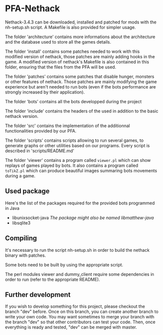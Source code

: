 PFA-Nethack
===========

Nethack-3.4.3 can be downloaded, installed and patched for mods with the
nh-setup.sh script. A Makefile is also provided for simpler usage.

The folder 'architecture' contains more informations about the architecture and
the database used to store all the games details.

The folder 'install' contains some patches needed to work with this modified
version of nethack, those patches are mainly adding hooks in the game. A
modified version of nethack's Makefile is also contained in this folder,
ensuring that the files from the PFA will be used.

The folder 'patches' contains some patches that disable hunger, monsters or
other features of nethack. Those patches are mainly modifying the game
experience but aren't needed to run bots (even if the bots performance are
strongly increased by their application).

The folder 'bots' contains all the bots developped during the project

The folder 'include' contains the headers of the used in addition to the basic
nethack version.

The folder 'src' contains the implementation of the additionnal functionalities
provided by our PFA.

The folder 'scripts' contains scripts allowing to run several games, to generate
graphs or other utilities based on our programs. Every script is described in
'scripts/README.md'

The folder 'viewer' contains a program called `viewer.pl` which can show
replays of games played by bots. It also contains a program called `toTikZ.pl`
which can produce beautiful images summaring bots movements during a game.


## Used package

Here's the list of the packages required for the provided bots programmed in Java
* libunixsocket-java _The package might also be named libmatthew-java_
* libsqlite3


## Compiling

It's necessary to run the script nh-setup.sh in order to build the nethack
binary with patches.

Some bots need to be built by using the appropriate script.

The perl modules viewer and dummy_client require some dependencies in order to
run (refer to the appropriate README).


## Further development

If you wish to develop something for this project, please checkout the branch
"dev" before. Once on this branch, you can create another branch to write your
own code. You may want sometimes to merge your branch with the branch "dev" so
that other contributors can test your code. Then, once everything is ready and
tested, "dev" can be merged with master.

